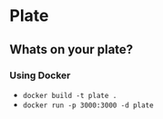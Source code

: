 # Plate

## Whats on your plate?

### Using Docker
- `docker build -t plate .`
- `docker run -p 3000:3000 -d plate`

